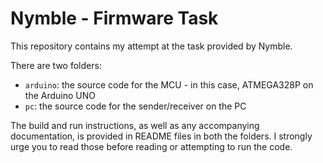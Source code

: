 # Nymble - Firmware Task

This repository contains my attempt at the task provided by Nymble.

There are two folders:
- `arduino`: the source code for the MCU - in this case, ATMEGA328P on the Arduino UNO
- `pc`: the source code for the sender/receiver on the PC

The build and run instructions, as well as any accompanying documentation, is provided in README files in both the folders. I strongly urge you to read those before reading or attempting to run the code.
